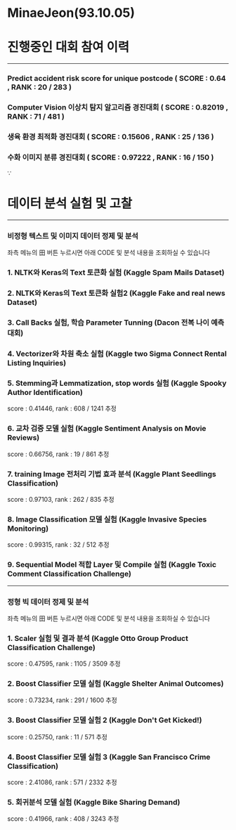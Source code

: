 # MinaeJeon(93.10.05) #

# 진행중인 대회 참여 이력

------------------------

###   Predict accident risk score for unique postcode ( SCORE : 0.64 , RANK : 20 / 283 )
  
###   Computer Vision 이상치 탐지 알고리즘 경진대회 ( SCORE : 0.82019 , RANK : 71 / 481 )
  
###   생육 환경 최적화 경진대회 ( SCORE : 0.15606 , RANK : 25 / 136 )

###   수화 이미지 분류 경진대회 ( SCORE : 0.97222 , RANK : 16 / 150 )
∵

# 데이터 분석 실험 및 고찰 

------------------

###  비정형 텍스트 및 이미지 데이터 정제 및 분석

좌측 메뉴의 田 버튼 누르시면 아래 CODE 및 분석 내용을 조회하실 수 있습니다
  
### 1. NLTK와 Keras의 Text 토큰화 실험 (Kaggle Spam Mails Dataset)
   
### 2. NLTK와 Keras의 Text 토큰화 실험2 (Kaggle Fake and real news Dataset)
   
### 3. Call Backs 실험, 학습 Parameter Tunning (Dacon 전복 나이 예측 대회)
   
### 4. Vectorizer와 차원 축소 실험 (Kaggle two Sigma Connect Rental Listing Inquiries)
   
### 5. Stemming과 Lemmatization, stop words 실험 (Kaggle Spooky Author Identification)
score : 0.41446, rank : 608 / 1241 추정
   
### 6. 교차 검증 모델 실험 (Kaggle Sentiment Analysis on Movie Reviews)                   
score : 0.66756, rank : 19 / 861 추정
   
### 7. training Image 전처리 기법 효과 분석 (Kaggle Plant Seedlings Classification)       
score : 0.97103, rank : 262 / 835 추정
   
### 8. Image Classification 모델 실험 (Kaggle Invasive Species Monitoring)                
score : 0.99315, rank : 32 / 512 추정
   
### 9.  Sequential Model 적합 Layer 및 Compile 실험 (Kaggle Toxic Comment Classification Challenge)

------------

###  정형 빅 데이터 정제 및 분석

좌측 메뉴의 田 버튼 누르시면 아래 CODE 및 분석 내용을 조회하실 수 있습니다

### 1. Scaler 실험 및 결과 분석 (Kaggle Otto Group Product Classification Challenge)     
score : 0.47595, rank : 1105 / 3509 추정
   
### 2. Boost Classifier 모델 실험 (Kaggle Shelter Animal Outcomes)                       
score : 0.73234, rank : 291 / 1600 추정
   
### 3. Boost Classifier 모델 실험 2 (Kaggle Don't Get Kicked!)                           
score : 0.25750, rank : 11 / 571 추정
   
### 4. Boost Classifier 모델 실험 3 (Kaggle San Francisco Crime Classification)          
score : 2.41086, rank : 571 / 2332 추정
   
### 5. 회귀분석 모델 실험 (Kaggle Bike Sharing Demand)                                  
score : 0.41966, rank : 408 / 3243 추정
